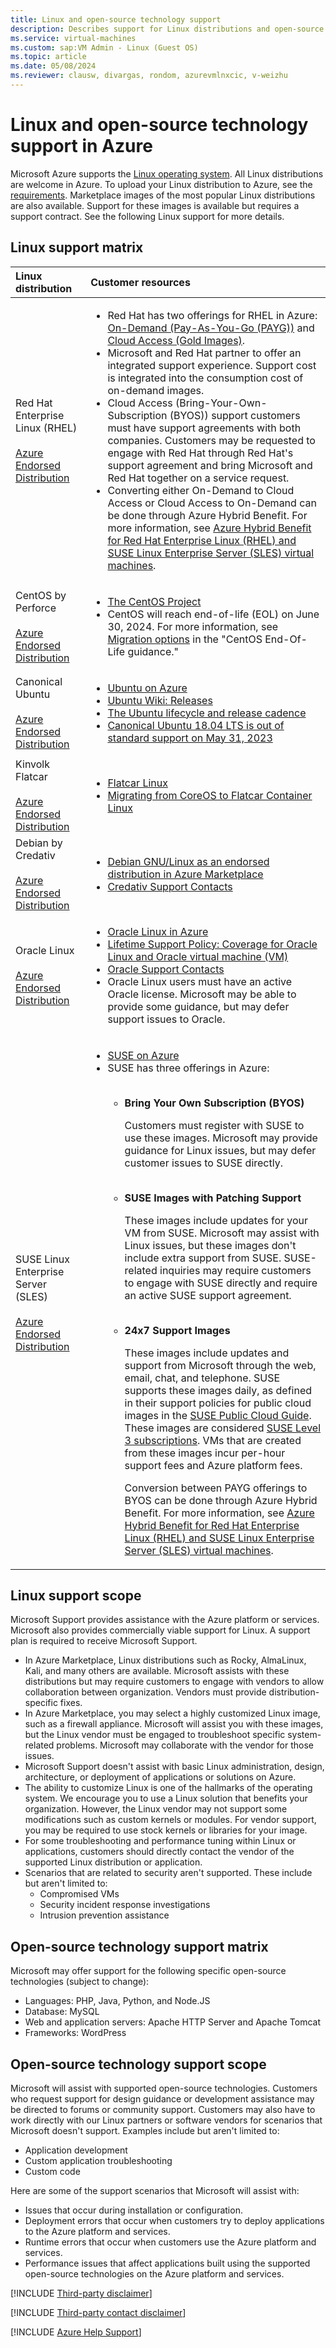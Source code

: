```yaml
---
title: Linux and open-source technology support
description: Describes support for Linux distributions and open-source technology support in Microsoft Azure.
ms.service: virtual-machines
ms.custom: sap:VM Admin - Linux (Guest OS)
ms.topic: article
ms.date: 05/08/2024
ms.reviewer: clausw, divargas, rondom, azurevmlnxcic, v-weizhu
---
```

# Linux and open-source technology support in Azure

Microsoft Azure supports the [Linux operating system](https://azure.microsoft.com/solutions/linux-on-azure). All Linux distributions are welcome in Azure. To upload your Linux distribution to Azure, see the [requirements](/azure/virtual-machines/linux/imaging). Marketplace images of the most popular Linux distributions are also available. Support for these images is available but requires a support contract. See the following Linux support for more details.

## Linux support matrix

|Linux distribution   | Customer resources|
|:------------------- |:------------------- |
|Red Hat Enterprise Linux (RHEL)<br/><br/>[Azure Endorsed Distribution](/azure/virtual-machines/linux/endorsed-distros)|<ul><li>Red Hat has two offerings for RHEL in Azure: [On-Demand (Pay-As-You-Go (PAYG))](https://access.redhat.com/public-cloud/microsoft-azure) and [Cloud Access (Gold Images)](https://www.redhat.com/en/technologies/cloud-computing/cloud-access).</li><li>Microsoft and Red Hat partner to offer an integrated support experience. Support cost is integrated into the consumption cost of on-demand images.</li><li>Cloud Access (Bring-Your-Own-Subscription (BYOS)) support customers must have support agreements with both companies. Customers may be requested to engage with Red Hat through Red Hat's support agreement and bring Microsoft and Red Hat together on a service request.</li><li>Converting either On-Demand to Cloud Access or Cloud Access to On-Demand can be done through Azure Hybrid Benefit. For more information, see [Azure Hybrid Benefit for Red Hat Enterprise Linux (RHEL) and SUSE Linux Enterprise Server (SLES) virtual machines](/azure/virtual-machines/linux/azure-hybrid-benefit-linux).</li></ul>|
|CentOS by Perforce<br/><br/>[Azure Endorsed Distribution](/azure/virtual-machines/linux/endorsed-distros)|<ul><li>[The CentOS Project](https://wiki.centos.org/About.html)</li><li>CentOS will reach end-of-life (EOL) on June 30, 2024. For more information, see [Migration options](/azure/virtual-machines/workloads/centos/centos-end-of-life#migration-options) in the "CentOS End-Of-Life guidance." </li></ul>|
|Canonical Ubuntu<br/><br/>[Azure Endorsed Distribution](/azure/virtual-machines/linux/endorsed-distros)|<ul><li>[Ubuntu on Azure](https://azure.microsoft.com/solutions/linux-on-azure/ubuntu/#overview)</li><li>[Ubuntu Wiki: Releases](https://wiki.ubuntu.com/Releases)</li><li>[The Ubuntu lifecycle and release cadence](http://www.ubuntu.com/info/release-end-of-life)</li><li>[Canonical Ubuntu 18.04 LTS is out of standard support on May 31, 2023](upgrade-canonical-ubuntu-18dot04-lts.md)</li></ul>|
|Kinvolk Flatcar<br/><br/>[Azure Endorsed Distribution](/azure/virtual-machines/linux/endorsed-distros)|<ul><li>[Flatcar Linux](https://kinvolk.io/)</li><li>[Migrating from CoreOS to Flatcar Container Linux](https://kinvolk.io/blog/2020/04/running-flatcar-container-linux-in-microsoft-azure/)</li></ul>|
|Debian by Credativ<br/><br/>[Azure Endorsed Distribution](/azure/virtual-machines/linux/endorsed-distros)|<ul><li>[Debian GNU/Linux as an endorsed distribution in Azure Marketplace](https://azure.microsoft.com/blog/debian-images-now-available-on-azure/)</li><li>[Credativ Support Contacts](https://www.credativ.de/en/portfolio/support/)</li></ul>|
|Oracle Linux<br/><br/>[Azure Endorsed Distribution](/azure/virtual-machines/linux/endorsed-distros)|<ul><li>[Oracle Linux in Azure](https://www.oracle.com/linux/)</li><li>[Lifetime Support Policy: Coverage for Oracle Linux and Oracle virtual machine (VM)](https://www.oracle.com/a/ocom/docs/elsp-lifetime-069338.pdf)</li><li>[Oracle Support Contacts](https://support.oracle.com/portal/)</li><li>Oracle Linux users must have an active Oracle license. Microsoft may be able to provide some guidance, but may defer support issues to Oracle.</li></ul>|
|SUSE Linux Enterprise Server (SLES)<br/><br/>[Azure Endorsed Distribution](/azure/virtual-machines/linux/endorsed-distros)|<ul><li>[SUSE on Azure](https://azure.microsoft.com/solutions/linux-on-azure/suse/)</li><li>SUSE has three offerings in Azure:<br/><br/></p> <ul><li><p>**Bring Your Own Subscription (BYOS)**</p> <p>Customers must register with SUSE to use these images. Microsoft may provide guidance for Linux issues, but may defer customer issues to SUSE directly.<br/><br/></p></li><li><p>**SUSE Images with Patching Support**</p> <p>These images include updates for your VM from SUSE. Microsoft may assist with Linux issues, but these images don't include extra support from SUSE. SUSE-related inquiries may require customers to engage with SUSE directly and require an active SUSE support agreement.<br/><br/></p></li><li><p>**24x7 Support Images**</p> <p>These images include updates and support from Microsoft through the web, email, chat, and telephone. SUSE supports these images daily, as defined in their support policies for public cloud images in the [SUSE Public Cloud Guide](https://documentation.suse.com/sle-public-cloud/all/html/public-cloud/cha-intro.html). These images are considered [SUSE Level 3 subscriptions](https://www.suse.com/support/handbook/#level-3-subscriptions). VMs that are created from these images incur per-hour support fees and Azure platform fees.</p></li> <p>Conversion between PAYG offerings to BYOS can be done through Azure Hybrid Benefit. For more information, see [Azure Hybrid Benefit for Red Hat Enterprise Linux (RHEL) and SUSE Linux Enterprise Server (SLES) virtual machines](/azure/virtual-machines/linux/azure-hybrid-benefit-linux).</p></ul></li></ul> |

## Linux support scope

Microsoft Support provides assistance with the Azure platform or services. Microsoft also provides commercially viable support for Linux. A support plan is required to receive Microsoft Support.

- In Azure Marketplace, Linux distributions such as Rocky, AlmaLinux, Kali, and many others are available. Microsoft assists with these distributions but may require customers to engage with vendors to allow collaboration between organization. Vendors must provide distribution-specific fixes.
- In Azure Marketplace, you may select a highly customized Linux image, such as a firewall appliance. Microsoft will assist you with these images, but the Linux vendor must be engaged to troubleshoot specific system-related problems. Microsoft may collaborate with the vendor for those issues.
- Microsoft Support doesn't assist with basic Linux administration, design, architecture, or deployment of applications or solutions on Azure.
- The ability to customize Linux is one of the hallmarks of the operating system. We encourage you to use a Linux solution that benefits your organization. However, the Linux vendor may not support some modifications such as custom kernels or modules. For vendor support, you may be required to use stock kernels or libraries for your image.
- For some troubleshooting and performance tuning within Linux or applications, customers should directly contact the vendor of the supported Linux distribution or application.
- Scenarios that are related to security aren't supported. These include but aren't limited to:
  - Compromised VMs
  - Security incident response investigations
  - Intrusion prevention assistance

## Open-source technology support matrix

Microsoft may offer support for the following specific open-source technologies (subject to change):

- Languages: PHP, Java, Python, and Node.JS
- Database: MySQL
- Web and application servers: Apache HTTP Server and Apache Tomcat
- Frameworks: WordPress

## Open-source technology support scope

Microsoft will assist with supported open-source technologies. Customers who request support for design guidance or development assistance may be directed to forums or community support. Customers may also have to work directly with our Linux partners or software vendors for scenarios that Microsoft doesn't support. Examples include but aren't limited to:

- Application development
- Custom application troubleshooting 
- Custom code

Here are some of the support scenarios that Microsoft will assist with:

- Issues that occur during installation or configuration.
- Deployment errors that occur when customers try to deploy applications to the Azure platform and services.
- Runtime errors that occur when customers use the Azure platform and services.
- Performance issues that affect applications built using the supported open-source technologies on the Azure platform and services.

[!INCLUDE [Third-party disclaimer](../../../includes/third-party-disclaimer.md)]

[!INCLUDE [Third-party contact disclaimer](../../../includes/third-party-contact-disclaimer.md)]

[!INCLUDE [Azure Help Support](../../../includes/azure-help-support.md)]

